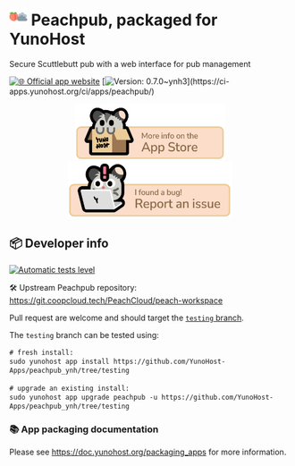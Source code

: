 <!--
N.B.: This README was automatically generated by <https://github.com/YunoHost/apps_tools/blob/main/readme_generator>
It shall NOT be edited by hand.
-->

<h1>
  <img src="https://raw.githubusercontent.com/YunoHost/apps/main/logos/peachpub.png" width="32px" alt="Logo of Peachpub">
  Peachpub, packaged for YunoHost
</h1>

Secure Scuttlebutt pub with a web interface for pub management

[![🌐 Official app website](https://img.shields.io/badge/Official_app_website-darkgreen?style=for-the-badge)](https://www.tildefriends.net/)
[![Version: 0.7.0~ynh3](https://img.shields.io/badge/Version-0.7.0~ynh3-rgba(0,150,0,1)?style=for-the-badge)](https://ci-apps.yunohost.org/ci/apps/peachpub/)

<div align="center">
<a href="https://apps.yunohost.org/app/peachpub"><img height="100px" src="https://github.com/YunoHost/yunohost-artwork/raw/refs/heads/main/badges/neopossum-badges/badge_more_info_on_the_appstore.svg"/></a>
<a href="https://github.com/YunoHost-Apps/peachpub_ynh/issues"><img height="100px" src="https://github.com/YunoHost/yunohost-artwork/raw/refs/heads/main/badges/neopossum-badges/badge_report_an_issue.svg"/></a>
</div>

## 📦 Developer info

[![Automatic tests level](https://apps.yunohost.org/badge/cilevel/peachpub)](https://ci-apps.yunohost.org/ci/apps/peachpub/)

🛠️ Upstream Peachpub repository: <https://git.coopcloud.tech/PeachCloud/peach-workspace>

Pull request are welcome and should target the [`testing` branch](https://github.com/YunoHost-Apps/peachpub_ynh/tree/testing).

The `testing` branch can be tested using:
```
# fresh install:
sudo yunohost app install https://github.com/YunoHost-Apps/peachpub_ynh/tree/testing

# upgrade an existing install:
sudo yunohost app upgrade peachpub -u https://github.com/YunoHost-Apps/peachpub_ynh/tree/testing
```

### 📚 App packaging documentation

Please see <https://doc.yunohost.org/packaging_apps> for more information.